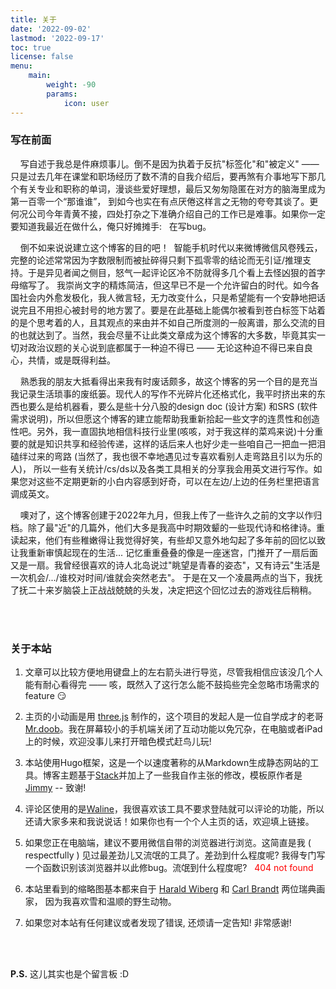 ```yaml
---
title: 关于
date: '2022-09-02'
lastmod: '2022-09-17'
toc: true
license: false
menu:
    main: 
        weight: -90
        params:
            icon: user
---
```


### 写在前面

&nbsp; &nbsp; 写自述于我总是件麻烦事儿。倒不是因为执着于反抗"标签化"和"被定义" —— 只是过去几年在课堂和职场经历了数不清的自我介绍后，要再煞有介事地写下那几个有关专业和职称的单词，漫谈些爱好理想，最后又匆匆隐匿在对方的脑海里成为第一百零一个“那谁谁”， 到如今也实在有点厌倦这样言之无物的夸夸其谈了。更何况公司今年青黄不接，四处打杂之下准确介绍自己的工作已是难事。如果你一定要知道我最近在做什么，俺只好摊摊手: &nbsp; 在写bug。  

&nbsp; &nbsp; 倒不如来说说建立这个博客的目的吧！&nbsp; 智能手机时代以来微博微信风卷残云，完整的论述常常因为字数限制而被扯碎得只剩下孤零零的结论而无引证/推理支持。于是异见者闻之侧目，怒气一起评论区冷不防就得多几个看上去怪凶狠的首字母缩写了。 我崇尚文字的精炼简洁，但这早已不是一个允许留白的时代。如今各国社会内外愈发极化，我人微言轻，无力改变什么，只是希望能有一个安静地把话说完且不用担心被封号的地方罢了。要是在此基础上能偶尔被看到苍白标签下站着的是个思考着的人，且其观点的来由并不如自己所度测的一般离谱，那么交流的目的也就达到了。当然，我会尽量不让此类文章成为这个博客的大多数，毕竟其实一切对政治议题的关心说到底都属于一种迫不得已 —— 无论这种迫不得已来自良心，共情，或是既得利益。

&nbsp; &nbsp; 熟悉我的朋友大抵看得出来我有时废话颇多，故这个博客的另一个目的是充当我记录生活琐事的废纸篓。现代人的写作不光碎片化还格式化，我平时挤出来的东西也要么是给机器看，要么是些十分八股的design doc (设计方案) 和SRS (软件需求说明)，所以但愿这个博客的建立能帮助我重新拾起一些文字的连贯性和创造性吧。另外，我一直固执地相信科技行业里(咳咳，对于我这样的菜鸡来说)十分重要的就是知识共享和经验传递，这样的话后来人也好少走一些咱自己一把血一把泪磕绊过来的弯路 (当然了，我也很不幸地遇见过专喜欢看别人走弯路且引以为乐的人)， 所以一些有关统计/cs/ds以及各类工具相关的分享我会用英文进行写作。如果您对这些不定期更新的小白内容感到好奇，可以在左边/上边的任务栏里把语言调成英文。

&nbsp; &nbsp; 噢对了，这个博客创建于2022年九月，但我上传了一些许久之前的文字以作归档。除了最"近"的几篇外，他们大多是我高中时期效颦的一些现代诗和格律诗。重读起来，他们有些稚嫩得让我觉得好笑，有些却又意外地勾起了多年前的回忆以致让我重新审慎起现在的生活... 记忆重重叠叠的像是一座迷宫，门推开了一扇后面又是一扇。我曾经很喜欢的诗人北岛说过"眺望是青春的姿态"，又有诗云"生活是一次机会/.../谁校对时间/谁就会突然老去"。 于是在又一个凌晨两点的当下，我抚了抚二十来岁脑袋上正战战兢兢的头发，决定把这个回忆过去的游戏往后稍稍。

\
&nbsp;

### 关于本站

1. 文章可以比较方便地用键盘上的左右箭头进行导览，尽管我相信应该没几个人能有耐心看得完 ——
咳，既然入了这行怎么能不鼓捣些完全忽略市场需求的feature 😏

2. 主页的小动画是用 [three.js](https://threejs.org/) 制作的，这个项目的发起人是一位自学成才的老哥 [Mr.doob](https://ricardocabello.com/)。我在屏幕较小的手机端关闭了互动功能以免冗杂，在电脑或者iPad上的时候，欢迎没事儿来打开暗色模式赶鸟儿玩!

3. 本站使用Hugo框架，这是一个以速度著称的从Markdown生成静态网站的工具。博客主题基于[Stack](https://github.com/CaiJimmy/hugo-theme-stack-starter)并加上了一些我自作主张的修改，模板原作者是[Jimmy](https://jimmycai.com/) -- 致谢!

4. 评论区使用的是[Waline](https://waline.js.org/en/)，我很喜欢该工具不要求登陆就可以评论的功能，所以还请大家多来和我说说话！如果你也有一个个人主页的话，欢迎填上链接。

5. 如果您正在电脑端，建议不要用微信自带的浏览器进行浏览。这简直是我 ( respectfully ) 见过最差劲儿又流氓的工具了。差劲到什么程度呢? 我得专门写一个函数识别该浏览器并以此修bug。流氓到什么程度呢? &nbsp; <span style="color: red;"> 404 not found </span>

6. 本站里看到的缩略图基本都来自于 [Harald Wiberg](http://www.artnet.com/artists/harald-wiberg/3) 和 [Carl Brandt](http://www.artnet.com/artists/carl-brandt/) 两位瑞典画家， 因为我喜欢雪和温顺的野生动物。

7. 如果您对本站有任何建议或者发现了错误, 还烦请一定告知! 非常感谢!

\
&nbsp;

**P.S.** 这儿其实也是个留言板 :D